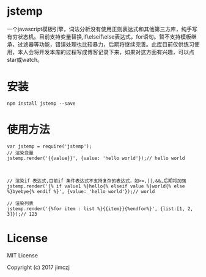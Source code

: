 # jstemp
一个javascript模板引擎，词法分析没有使用正则表达式和其他第三方库，纯手写有穷状态机。目前支持变量替换,if\elseif\else表达式，for语句。暂不支持模板继承，过滤器等功能，错误处理也比较暴力，后期将继续完善。此库目前仅供练习使用，本人会将开发本库的过程写成博客记录下来，如果对这方面有兴趣，可以点star或watch。

# 安装

```
npm install jstemp --save
```
# 使用方法

```
var jstemp = require('jstemp');
// 渲染变量
jstemp.render('{{value}}', {value: 'hello world'});// hello world



// 渲染if 表达式,目前if 条件表达式不支持复杂的表达式，如>=,||,&&,后期将加强
jstemp.render('{% if value1 %}hello{% elseif value %}world{% else %}byebye{% endif %}', {value: 'hello world'});// world

// 渲染列表
jstemp.render('{%for item : list %}{{item}}{%endfor%}', {list:[1, 2, 3]});// 123
```
# License
MIT License

Copyright (c) 2017 jimczj



